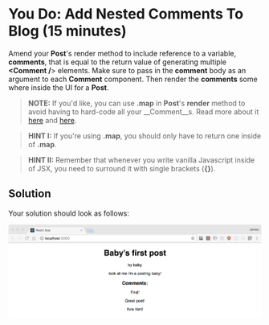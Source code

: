 # You Do: Add Nested Comments To Blog (15 minutes) #

Amend your __Post__'s render method to include reference to a variable, __comments__, that is equal to the return value of generating multiple __<Comment /__> elements. Make sure to pass in the __comment__ body as an argument to each __Comment__ component. Then render the __comments__ some where inside the UI for a __Post__.

> __NOTE:__ If you'd like, you can use __.map__ in __Post__'s __render__ method to avoid having to hard-code all your __Comment__s. Read more about it [here](https://developer.mozilla.org/en-US/docs/Web/JavaScript/Reference/Global_Objects/Array/map) and [here](http://cryto.net/~joepie91/blog/2015/05/04/functional-programming-in-javascript-map-filter-reduce/).

> __HINT I:__ If you're using __.map__, you should only have to return one __<Comment />__ inside of __.map__.

> __HINT II:__ Remember that whenever you write vanilla Javascript inside of JSX, you need to surround it with single brackets (__{}__).


## Solution

Your solution should look as follows:

![Solution for Project](SOLUTION.png)